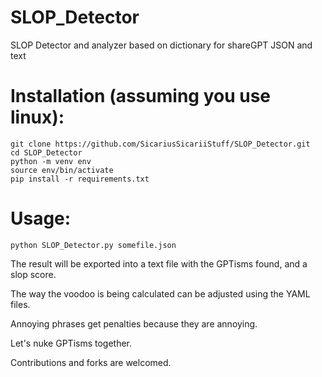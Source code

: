 # SLOP_Detector
SLOP Detector and analyzer based on dictionary for shareGPT JSON and text

# Installation (assuming you use linux):

```shell
git clone https://github.com/SicariusSicariiStuff/SLOP_Detector.git
cd SLOP_Detector
python -m venv env
source env/bin/activate
pip install -r requirements.txt 
```

# Usage:

```shell
python SLOP_Detector.py somefile.json
```

The result will be exported into a text file with the GPTisms found, and a slop score.

  The way the voodoo is being calculated can be adjusted using the YAML files.

  Annoying phrases get penalties because they are annoying.

  Let's nuke GPTisms together.

  Contributions and forks are welcomed.
